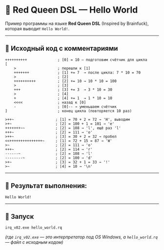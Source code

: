 # 🧠 Red Queen DSL — Hello World

Пример программы на языке **Red Queen DSL** (Inspired by Brainfuck), которая выводит `Hello World!`.

---

## 📜 Исходный код с комментариями

```brainfuck
++++++++++              ; [0] = 10 — подготовим счётчик для цикла
[
    >                   ; перешли к [1]
    +++++++             ; [1] += 7  → после цикла: 7 * 10 = 70
    >                   ; [2]
    ++++++++++          ; [2] += 10 → 10 * 10 = 100
    >                   ; [3]
    +++                 ; [3] += 3  → 3 * 10 = 30
    >                   ; [4]
    +                   ; [4] += 1  → 1 * 10 = 10
    <<<<                ; назад к [0]
    -                   ; [0]-- → уменьшаем счётчик
]                       ; конец цикла (повторяется 10 раз)

>++~                   ; [1] = 70 + 2 = 72 → 'H', выводим
>+~                    ; [2] = 100 + 1 = 101 → 'e'
+++++++~~              ; [2] = 108 → 'l', ещё раз 'l'
+++~                   ; [2] = 111 → 'o'
>++~                   ; [3] = 30 + 2 = 32 → пробел
<<+++++++++++++++~     ; [1] = 72 + 15 = 87 → 'W'
>~                     ; [2] = 111 → 'o'
+++~                   ; [2] = 114 → 'r'
------~                ; [2] = 108 → 'l'
--------~              ; [2] = 100 → 'd'
>+~                    ; [3] = 32 + 1 = 33 → '!'
>~                     ; [4] = 10 → '\n'
```

---

## 🧾 Результат выполнения:

```
Hello World!
```

---

## 🚀 Запуск

```bash
irq_v02.exe hello_world.rq
```

*(где `irq_v02.exe` — это интерпретатор под OS Windows, а `hello_world.rq` — файл с исходным кодом)*